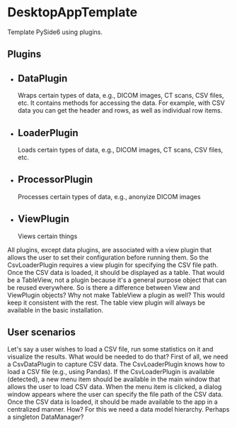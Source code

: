 # DesktopAppTemplate

Template PySide6 using plugins.


## Plugins

- DataPlugin
  ----------
  Wraps certain types of data, e.g., DICOM images, CT scans, CSV files, etc. It
  contains methods for accessing the data. For example, with CSV data you can 
  get the header and rows, as well as individual row items.

- LoaderPlugin
  ------------
  Loads certain types of data, e.g., DICOM images, CT scans, CSV files, etc.

- ProcessorPlugin
  ---------------
  Processes certain types of data, e.g., anonyize DICOM images
  
- ViewPlugin
  ----------
  Views certain things

All plugins, except data plugins, are associated with a view plugin that allows
the user to set their configuration before running them. So the CsvLoaderPlugin
requires a view plugin for specifying the CSV file path. Once the CSV data is 
loaded, it should be displayed as a table. That would be a TableView, not a plugin
because it's a general purpose object that can be reused everywhere. So is there
a difference between View and ViewPlugin objects? Why not make TableView a plugin
as well? This would keep it consistent with the rest. The table view plugin will
always be available in the basic installation.


## User scenarios

Let's say a user wishes to load a CSV file, run some statistics on it and visualize 
the results. What would be needed to do that? First of all, we need a CsvDataPlugin
to capture CSV data. The CsvLoaderPlugin knows how to load a CSV file (e.g., using 
Pandas). If the CsvLoaderPlugin is available (detected), a new menu item should be
available in the main window that allows the user to load CSV data. When the menu
item is clicked, a dialog window appears where the user can specify the file path of
the CSV data. Once the CSV data is loaded, it should be made available to the app
in a centralized manner. How? For this we need a data model hierarchy. Perhaps a
singleton DataManager?